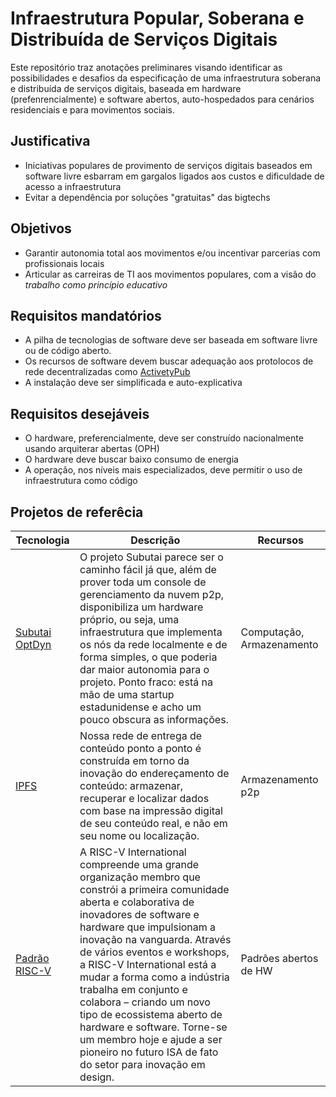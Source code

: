 # Infraestrutura Popular, Soberana e Distribuída de Serviços Digitais
Este repositório traz anotações preliminares visando identificar as possibilidades e desafios da especificação de uma infraestrutura soberana e distribuída de serviços digitais, baseada em hardware (prefenrencialmente) e software abertos, auto-hospedados para cenários residenciais e para movimentos sociais.

## Justificativa
- Iniciativas populares de provimento de serviços digitais baseados em software livre esbarram em gargalos ligados aos custos e dificuldade de acesso a infraestrutura
- Evitar a dependência por soluções "gratuitas" das bigtechs
## Objetivos
- Garantir autonomia total aos movimentos e/ou incentivar parcerias com profissionais locais
- Articular as carreiras de TI aos movimentos populares, com a visão do *trabalho como princípio educativo*

## Requisitos mandatórios
- A pilha de tecnologias de software deve ser baseada em software livre ou de código aberto.
- Os recursos de software devem buscar adequação aos protolocos de rede decentralizadas como [ActivetyPub](https://activitypub.rocks/)
- A instalação deve ser simplificada e auto-explicativa

## Requisitos desejáveis
- O hardware, preferencialmente, deve ser construído nacionalmente usando arquiterar abertas (OPH)
- O hardware deve buscar baixo consumo de energia
- A operação, nos níveis mais especializados, deve permitir o uso de infraestrutura como código

## Projetos de referêcia

| Tecnologia| Descrição | Recursos|
| ----------| --------- | ------- |
|[Subutai OptDyn](https://subutai.io/p2p-cloud-platform.html)| O projeto Subutai parece ser o caminho fácil já que, além de prover toda um console de gerenciamento da nuvem p2p, disponibiliza um hardware próprio, ou seja, uma infraestrutura que implementa os nós da rede localmente e de forma simples, o que poderia dar maior autonomia para o projeto. Ponto fraco: está na mão de uma startup estadunidense e acho um pouco obscura as informações.| Computação, Armazenamento |
| [IPFS](https://ipfs.tech/) |Nossa rede de entrega de conteúdo ponto a ponto é construída em torno da inovação do endereçamento de conteúdo: armazenar, recuperar e localizar dados com base na impressão digital de seu conteúdo real, e não em seu nome ou localização.| Armazenamento p2p |
| [Padrão RISC-V](https://riscv.org/) | A RISC-V International compreende uma grande organização membro que constrói a primeira comunidade aberta e colaborativa de inovadores de software e hardware que impulsionam a inovação na vanguarda. Através de vários eventos e workshops, a RISC-V International está a mudar a forma como a indústria trabalha em conjunto e colabora – criando um novo tipo de ecossistema aberto de hardware e software. Torne-se um membro hoje e ajude a ser pioneiro no futuro ISA de fato do setor para inovação em design. | Padrões abertos de HW |


